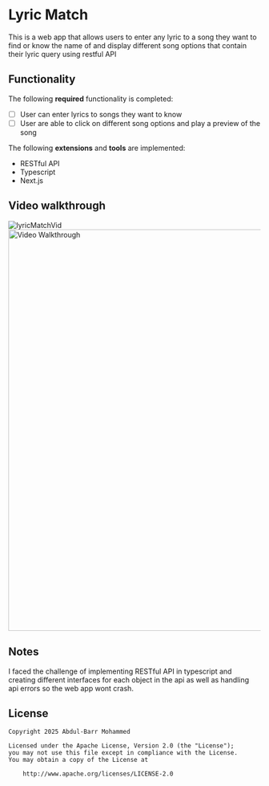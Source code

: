 # Lyric Match

This is a web app that allows users to enter any lyric to a song they want to find or know the name of and display different song options that contain their lyric query using restful API

## Functionality 

The following **required** functionality is completed:

* [ ] User can enter lyrics to songs they want to know
* [ ] User are able to click on different song options and play a preview of the song

The following **extensions** and **tools** are implemented:

* RESTful API
* Typescript
* Next.js

## Video walkthrough
![lyricMatchVid](https://github.com/user-attachments/assets/5fa3718b-64ef-4ddc-ad51-0a59f2cb45c5)
<img src="walkthrough.gif" title="Video Walkthrough" style="width:800px;" alt="Video Walkthrough" />




## Notes

I faced the challenge of implementing RESTful API in typescript and creating different interfaces for each object in the api as well as handling api errors so the web app wont crash. 

 



## License

    Copyright 2025 Abdul-Barr Mohammed

    Licensed under the Apache License, Version 2.0 (the "License");
    you may not use this file except in compliance with the License.
    You may obtain a copy of the License at

        http://www.apache.org/licenses/LICENSE-2.0
